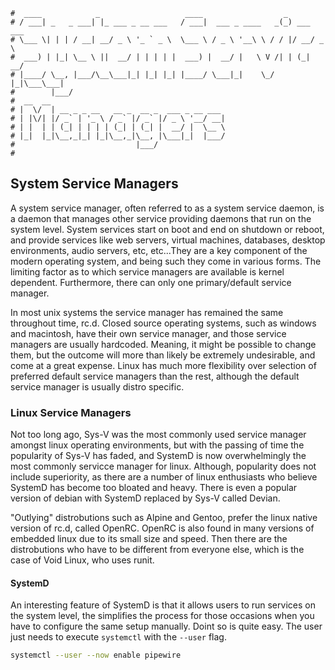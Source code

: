 ```text
#  ____            _                   ____                  _
# / ___| _   _ ___| |_ ___ _ __ ___   / ___|  ___ _ ____   _(_) ___ ___
# \___ \| | | / __| __/ _ \ '_ ` _ \  \___ \ / _ \ '__\ \ / / |/ __/ _ \
#  ___) | |_| \__ \ ||  __/ | | | | |  ___) |  __/ |   \ V /| | (_|  __/
# |____/ \__, |___/\__\___|_| |_| |_| |____/ \___|_|    \_/ |_|\___\___|
#        |___/
#  __  __
# |  \/  | __ _ _ __   __ _  __ _  ___ _ __ ___
# | |\/| |/ _` | '_ \ / _` |/ _` |/ _ \ '__/ __|
# | |  | | (_| | | | | (_| | (_| |  __/ |  \__ \
# |_|  |_|\__,_|_| |_|\__,_|\__, |\___|_|  |___/
#                           |___/
#
```

## System Service Managers

A system service manager, often referred to as a system service daemon, is a daemon that manages other service
providing daemons that run on the system level. System services start on boot and end on shutdown or reboot,
and provide services like web servers, virtual machines, databases, desktop environments, audio servers, etc,
etc...They are a key component of the modern operating system, and being such they come in various forms. The
limiting factor as to which service managers are available is kernel dependent. Furthermore, there can only
one primary/default service manager. 

In most unix systems the service manager has remained the same throughout time, rc.d. Closed source operating
systems, such as windows and macintosh, have their own service manager, and those service managers are usually 
hardcoded. Meaning, it might be possible to change them, but the outcome will more than likely be extremely
undesirable, and come at a great expense. Linux has much more flexibility over selection of preferred default
service managers than the rest, although the default service manager is usually distro specific.

### Linux Service Managers

Not too long ago, Sys-V was the most commonly used service manager amongst linux operating environments, but
with the passing of time the popularity of Sys-V has faded, and SystemD is now overwhelmingly the most commonly
servicce manager for linux. Although, popularity does not include superiority, as there are a number of linux
enthusiasts who believe SystemD has become too bloated and heavy. There is even a popular version of debian
with SystemD replaced by Sys-V called Devian. 

"Outlying" distrobutions such as Alpine and Gentoo, prefer the linux native version of rc.d, called OpenRC.
OpenRC is also found in many versions of embedded linux due to its small size and speed. Then there are the
distrobutions who have to be different from everyone else, which is the case of Void Linux, who uses runit. 

#### SystemD

An interesting feature of SystemD is that it allows users to run services on the system level, the simplifies
the process for those occasions when you have to configure the same setup manually. Doint so is quite easy.
The user just needs to execute `systemctl` with the `--user` flag.

```bash
systemctl --user --now enable pipewire
```
